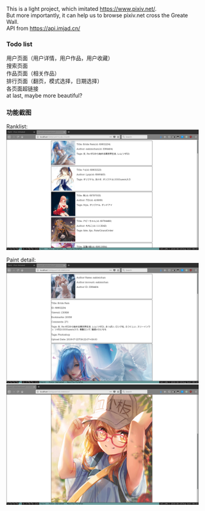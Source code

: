 This is a light project, which imitated <https://www.pixiv.net/>.  
But more importantly, it can help us to browse pixiv.net cross the Greate Wall.  
API from <https://api.imjad.cn/>

### Todo list
用户页面（用户详情，用户作品，用户收藏）  
搜索页面  
作品页面（相关作品）  
排行页面（翻页，模式选择，日期选择）  
各页面超链接  
at last, maybe more beautiful?  

### 功能截图
Ranklist:  
![](https://raw.githubusercontent.com/TangliziGit/pixivBrowser/master/example/ranklist.png)
  
  
Paint detail:
![](https://raw.githubusercontent.com/TangliziGit/pixivBrowser/master/example/paint_detail_1.png)
![](https://raw.githubusercontent.com/TangliziGit/pixivBrowser/master/example/paint_detail_2.png)
